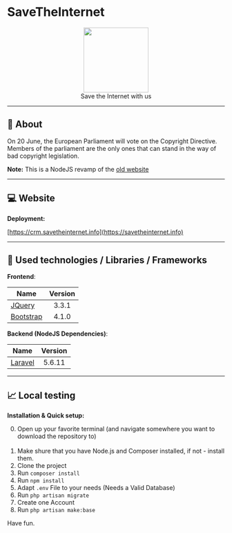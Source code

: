 # SaveTheInternet

<p align="center">
<img height="150" width="auto" src="https://i.imgur.com/SXC70FD.png" /><br>
Save the Internet with us
</p>

<hr>

## :pushpin: About

On 20 June, the European Parliament will vote on the Copyright Directive. <br>
Members of the parliament are the only ones that can stand in the way of bad copyright legislation.

**Note:** This is a NodeJS revamp of the [old website](https://github.com/Insax/savetheinternet)

<hr>

## :computer: Website

**Deployment:**

[https://crm.savetheinternet.info](https://savetheinternet.info)


<hr>

## :wrench: Used technologies / Libraries / Frameworks

**Frontend**:

| Name | Version |
| ---- | :-----: |
| [JQuery](https://jquery.com/)                               | 3.3.1  |
| [Bootstrap](https://getbootstrap.com/)                      | 4.1.0  |

**Backend (NodeJS Dependencies)**:

| Name  | Version |
| ----- | :-----: |
| [Laravel](https://laravel.com/)                                                  | 5.6.11 |

<hr>

## :chart_with_upwards_trend: Local testing

**Installation & Quick setup:**

0. Open up your favorite terminal (and navigate somewhere you want to download the repository to) <br><br>
1. Make shure that you have Node.js and Composer installed, if not - install them.
2. Clone the project
3. Run `composer install`
4. Run `npm install`
5. Adapt `.env` File to your needs (Needs a Valid Database)
6. Run `php artisan migrate`
7. Create one Account
8. Run `php artisan make:base`


Have fun.
